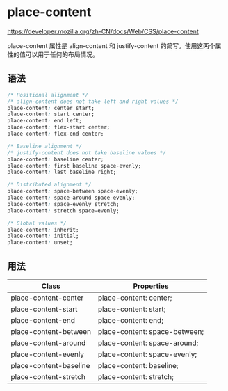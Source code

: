 # place-content

<https://developer.mozilla.org/zh-CN/docs/Web/CSS/place-content>

place-content 属性是 align-content 和 justify-content 的简写。使用这两个属性的值可以用于任何的布局情况。

## 语法

```css
/* Positional alignment */
/* align-content does not take left and right values */
place-content: center start;
place-content: start center;
place-content: end left;
place-content: flex-start center;
place-content: flex-end center;

/* Baseline alignment */
/* justify-content does not take baseline values */
place-content: baseline center;
place-content: first baseline space-evenly;
place-content: last baseline right;

/* Distributed alignment */
place-content: space-between space-evenly;
place-content: space-around space-evenly;
place-content: space-evenly stretch;
place-content: stretch space-evenly;

/* Global values */
place-content: inherit;
place-content: initial;
place-content: unset;
```

## 用法

| Class                  | Properties                    |
| ---------------------- | ----------------------------- |
| place-content-center   | place-content: center;        |
| place-content-start    | place-content: start;         |
| place-content-end      | place-content: end;           |
| place-content-between  | place-content: space-between; |
| place-content-around   | place-content: space-around;  |
| place-content-evenly   | place-content: space-evenly;  |
| place-content-baseline | place-content: baseline;      |
| place-content-stretch  | place-content: stretch;       |
